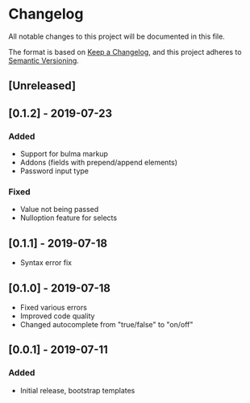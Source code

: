 # Changelog
All notable changes to this project will be documented in this file.

The format is based on [Keep a Changelog](https://keepachangelog.com/en/1.0.0/),
and this project adheres to [Semantic Versioning](https://semver.org/spec/v2.0.0.html).

## [Unreleased]

## [0.1.2] - 2019-07-23
### Added
- Support for bulma markup
- Addons (fields with prepend/append elements)
- Password input type
### Fixed
- Value not being passed
- Nulloption feature for selects

## [0.1.1] - 2019-07-18
- Syntax error fix

## [0.1.0] - 2019-07-18
- Fixed various errors
- Improved code quality
- Changed autocomplete from "true/false" to "on/off"

## [0.0.1] - 2019-07-11
### Added

- Initial release, bootstrap templates
